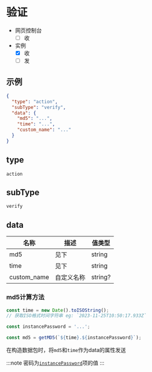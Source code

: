 # 验证

- 网页控制台
  - [ ] 收
- 实例
  - [x] 收
  - [ ] 发

## 示例

```json
{
  "type": "action",
  "subType": "verify",
  "data": {
    "md5": "...",
    "time": "...",
    "custom_name": "..."
  }
}
```

## type

`action`

## subType

`verify`

## data

| 名称        | 描述       | 值类型  |
| ----------- | ---------- | ------- |
| md5         | 见下       | string  |
| time        | 见下       | string  |
| custom_name | 自定义名称 | string? |

### md5计算方法

```js
const time = new Date().toISOString();
// 获取ISO格式时间字符串 eg: `2023-11-25T10:50:17.933Z`

const instancePassword = '...';

const md5 = getMD5(`${time}.${instancePassword}`);
```

在构造数据包时，将`md5`和`time`作为data的属性发送

:::note
密码为[`instancePassword`](../../../../guide/composition/backend/setting#instancepassword)项的值
:::
